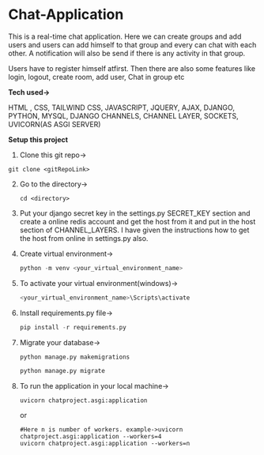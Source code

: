 # Chat-Application
<p>This is a real-time chat application. Here we can create groups and add users and users can add himself to that group and every can chat with each other. A notification will also be send if there is any activity in that group.</p>
<P>Users have to register himself atfirst. Then there are also some features like login, logout, create room, add user, Chat in group etc</P>

**Tech used->**
<p> HTML , CSS, TAILWIND CSS, JAVASCRIPT, JQUERY, AJAX, DJANGO, PYTHON, MYSQL, DJANGO CHANNELS, CHANNEL LAYER, SOCKETS, UVICORN(AS ASGI SERVER)</p>

**Setup this project**
1. Clone this git repo->

  ```git
  git clone <gitRepoLink>
  ```
2. Go to the directory->

   ```git
   cd <directory>
   ```
   
3. Put your django secret key in the settings.py SECRET_KEY section and create a online redis account and get the host from it and put in the host section of CHANNEL_LAYERS. I have given the instructions how to get the host from online in settings.py also.
   
4. Create virtual environment->
   
   ```python
   python -m venv <your_virtual_environment_name>
   ```
5. To activate your virtual environment(windows)->

   ```python
   <your_virtual_environment_name>\Scripts\activate
   ```
   
6. Install requirements.py file->
   
   ```python
   pip install -r requirements.py
   ```

7. Migrate your database->

   ```python
   python manage.py makemigrations
   ```

   ```python
   python manage.py migrate
   ```

8. To run the application in your local machine->
   
   ```uvicorn
   uvicorn chatproject.asgi:application
   ```
   or
   
   ```uvicorn
   #Here n is number of workers. example->uvicorn chatproject.asgi:application --workers=4
   uvicorn chatproject.asgi:application --workers=n
   ```

